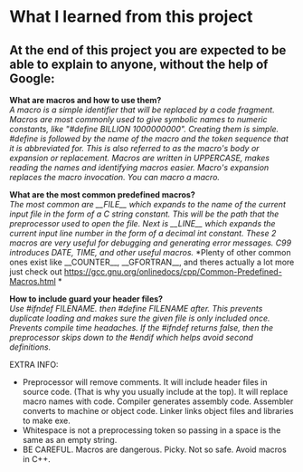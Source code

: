 # What I learned from this project  
At the end of this project you are expected to be able to explain to anyone, without the help of Google:  
---   

**What are macros and how to use them?**  
*A macro is a simple identifier that will be replaced by a code fragment. Macros are most commonly used to give symbolic names to numeric constants, like "#define BILLION 1000000000". Creating them is simple. #define is followed by the name of the macro and the token sequence that it is abbreviated for. This is also referred to as the macro's body or expansion or replacement. Macros are written in UPPERCASE, makes reading the names and identifying macros easier. Macro's expansion replaces the macro invocation. You can macro a macro.*  

**What are the most common predefined macros?**  
*The most common are \_\_FILE\_\_ which expands to the name of the current input file in the form of a C string constant. This will be the path that the preprocessor used to open the file.* 
*Next is \_\_LINE\_\_ which expands the current input line number in the form of a decimal int constant. These 2 macros are very useful for debugging and generating error messages. C99 introduces DATE, TIME, and other useful macros.* 
*Plenty of other common ones exist like \_\_COUNTER\_\_, \_\_GFORTRAN\_\_, and theres actually a lot more just check out https://gcc.gnu.org/onlinedocs/cpp/Common-Predefined-Macros.html *  

**How to include guard your header files?**  
*Use #ifndef FILENAME. then #define FILENAME after. This prevents duplicate loading and makes sure the given file is only included once. Prevents compile time headaches. If the #ifndef returns false, then the preprocessor skips down to the #endif which helps avoid second definitions.*  

EXTRA INFO:  

* Preprocessor will remove comments. It will include header files in source code. (That is why you usually include at the top). It will replace macro names with code. Compiler generates assembly code. Assembler converts to machine or object code. Linker links object files and libraries to make exe.  
* Whitespace is not a preprocessing token so passing in a space is the same as an empty string.  
* BE CAREFUL. Macros are dangerous. Picky. Not so safe. Avoid macros in C++.  


